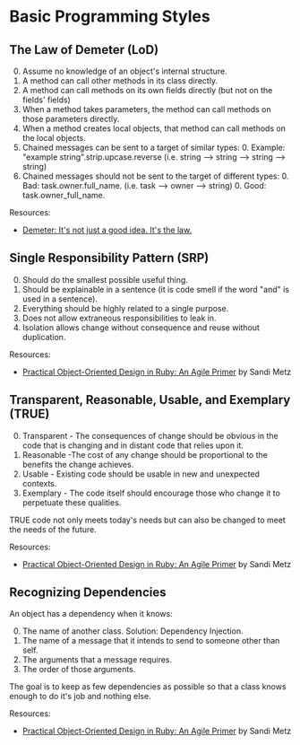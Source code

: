 # Basic Programming Styles

## The Law of Demeter (LoD)

0. Assume no knowledge of an object's internal structure.
0. A method can call other methods in its class directly.
0. A method can call methods on its own fields directly (but not on the fields' fields)
0. When a method takes parameters, the method can call methods on those parameters directly.
0. When a method creates local objects, that method can call methods on the local objects.
0. Chained messages can be sent to a target of similar types:
    0. Example: "example string".strip.upcase.reverse (i.e. string --> string --> string --> string)
0. Chained messages should not be sent to the target of different types:
    0. Bad: task.owner.full_name. (i.e. task --> owner --> string)
    0. Good: task.owner_full_name.

Resources:

  * [Demeter: It's not just a good idea. It's the law.](http://devblog.avdi.org/2011/07/05/demeter-its-not-just-a-good-idea-its-the-law)

## Single Responsibility Pattern (SRP)

0. Should do the smallest possible useful thing.
0. Should be explainable in a sentence (it is code smell if the word "and" is used in a sentence).
0. Everything should be highly related to a single purpose.
0. Does not allow extraneous responsibilities to leak in.
0. Isolation allows change without consequence and reuse without duplication.

Resources:

  * [Practical Object-Oriented Design in Ruby: An Agile Primer](http://www.amazon.com/Practical-Object-Oriented-Design-Ruby-Addison-Wesley/dp/0321721330/ref=sr_1_1?ie=UTF8&qid=1375637328&sr=8-1&keywords=Sandy+Metz+Object) by Sandi Metz

## Transparent, Reasonable, Usable, and Exemplary (TRUE)

0. Transparent - The consequences of change should be obvious in the code that is changing and in distant code that relies upon it.
0. Reasonable -The cost of any change should be proportional to the benefits the change achieves.
0. Usable - Existing code should be usable in new and unexpected contexts.
0. Exemplary - The code itself should encourage those who change it to perpetuate these qualities.

TRUE code not only meets today's needs but can also be changed to meet the needs of the future.

Resources:

  * [Practical Object-Oriented Design in Ruby: An Agile Primer](http://www.amazon.com/Practical-Object-Oriented-Design-Ruby-Addison-Wesley/dp/0321721330/ref=sr_1_1?ie=UTF8&qid=1375637328&sr=8-1&keywords=Sandy+Metz+Object) by Sandi Metz

## Recognizing Dependencies

An object has a dependency when it knows:

0. The name of another class. Solution: Dependency Injection.
0. The name of a message that it intends to send to someone other than self.
0. The arguments that a message requires.
0. The order of those arguments.

The goal is to keep as few dependencies as possible so that a class knows enough to do it's job and nothing else.

Resources:

  * [Practical Object-Oriented Design in Ruby: An Agile Primer](http://www.amazon.com/Practical-Object-Oriented-Design-Ruby-Addison-Wesley/dp/0321721330/ref=sr_1_1?ie=UTF8&qid=1375637328&sr=8-1&keywords=Sandy+Metz+Object) by Sandi Metz

